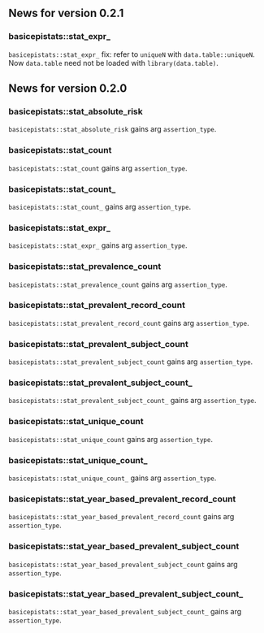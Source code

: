 <!-- generated by R package codedoc; do not modify! -->

## News for version 0.2.1

### basicepistats::stat_expr_

`basicepistats::stat_expr_` fix: refer to `uniqueN` with
`data.table::uniqueN`. Now `data.table` need not be loaded with
`library(data.table)`.


## News for version 0.2.0

### basicepistats::stat_absolute_risk

`basicepistats::stat_absolute_risk` gains arg
`assertion_type`.

### basicepistats::stat_count

`basicepistats::stat_count` gains arg
`assertion_type`.

### basicepistats::stat_count_

`basicepistats::stat_count_` gains arg
`assertion_type`.

### basicepistats::stat_expr_

`basicepistats::stat_expr_` gains arg
`assertion_type`.

### basicepistats::stat_prevalence_count

`basicepistats::stat_prevalence_count` gains arg
`assertion_type`.

### basicepistats::stat_prevalent_record_count

`basicepistats::stat_prevalent_record_count` gains arg
`assertion_type`.

### basicepistats::stat_prevalent_subject_count

`basicepistats::stat_prevalent_subject_count` gains arg
`assertion_type`.

### basicepistats::stat_prevalent_subject_count_

`basicepistats::stat_prevalent_subject_count_` gains arg
`assertion_type`.

### basicepistats::stat_unique_count

`basicepistats::stat_unique_count` gains arg
`assertion_type`.

### basicepistats::stat_unique_count_

`basicepistats::stat_unique_count_` gains arg
`assertion_type`.

### basicepistats::stat_year_based_prevalent_record_count

`basicepistats::stat_year_based_prevalent_record_count` gains arg
`assertion_type`.

### basicepistats::stat_year_based_prevalent_subject_count

`basicepistats::stat_year_based_prevalent_subject_count` gains arg
`assertion_type`.

### basicepistats::stat_year_based_prevalent_subject_count_

`basicepistats::stat_year_based_prevalent_subject_count_` gains arg
`assertion_type`.


